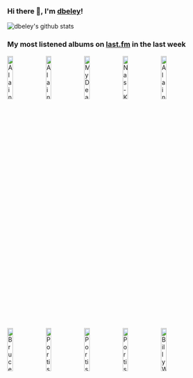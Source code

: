 ### Hi there 👋, I'm [dbeley](https://dbeley.ovh/en)!

![dbeley's github stats](https://github-readme-stats.vercel.app/api?username=dbeley)

### My most listened albums on [last.fm](https://www.last.fm/user/d_beley) in the last week

[<img src='https://lastfm.freetls.fastly.net/i/u/300x300/92d090fd37cb4710939f6909397c844e.png' width='16%' height='16%' alt='Alain Bashung - Fantaisie Militaire'>](https://www.last.fm/music/alain%2bbashung/fantaisie%2bmilitaire)&nbsp;
[<img src='https://lastfm.freetls.fastly.net/i/u/300x300/59a6df63634f43db9930fc947ed5ae04.jpg' width='16%' height='16%' alt='Alain Bashung - Bleu Pétrole'>](https://www.last.fm/music/alain%2bbashung/bleu%2bp%25c3%25a9trole)&nbsp;
[<img src='https://lastfm.freetls.fastly.net/i/u/300x300/db53dc34b52a21d85d34694c3562911c.jpg' width='16%' height='16%' alt='My Dead Girlfriend - hades (the nine stages of change at the deceased remains)'>](https://www.last.fm/music/my%2bdead%2bgirlfriend/hades%2b%2528the%2bnine%2bstages%2bof%2bchange%2bat%2bthe%2bdeceased%2bremains%2529)&nbsp;
[<img src='https://lastfm.freetls.fastly.net/i/u/300x300/a86a98479994f338884d8f5d48990ec5.png' width='16%' height='16%' alt='Nas - King’s Disease III'>](https://www.last.fm/music/nas/king%25e2%2580%2599s%2bdisease%2biii)&nbsp;
[<img src='https://lastfm.freetls.fastly.net/i/u/300x300/cefac95dd25efe6e03834aea24b4d0d4.jpg' width='16%' height='16%' alt='Alain Bashung - LImprudence'>](https://www.last.fm/music/alain%2bbashung/l%2527imprudence)&nbsp;
<br>
[<img src='https://lastfm.freetls.fastly.net/i/u/300x300/aeb61f0f519f886d0ec6e8c816f07386.jpg' width='16%' height='16%' alt='Bruce Cockburn - Stealing Fire'>](https://www.last.fm/music/bruce%2bcockburn/stealing%2bfire)&nbsp;
[<img src='https://lastfm.freetls.fastly.net/i/u/300x300/29f72d0333df4193981b5ff16dd37df6.png' width='16%' height='16%' alt='Portishead - Dummy'>](https://www.last.fm/music/portishead/dummy)&nbsp;
[<img src='https://lastfm.freetls.fastly.net/i/u/300x300/99559e668b484db9950a032fcb00139f.png' width='16%' height='16%' alt='Portishead - Portishead'>](https://www.last.fm/music/portishead/portishead)&nbsp;
[<img src='https://lastfm.freetls.fastly.net/i/u/300x300/279a1305beda45e3814e8ad2e5d7c428.png' width='16%' height='16%' alt='Portishead - Third'>](https://www.last.fm/music/portishead/third)&nbsp;
[<img src='https://lastfm.freetls.fastly.net/i/u/300x300/7b1b46721948bc3c4306d9f617ed5aba.jpg' width='16%' height='16%' alt='Billy Woods & Kenny Segal - Maps'>](https://www.last.fm/music/billy%2bwoods%2b%2526%2bkenny%2bsegal/maps)&nbsp;
<br>
